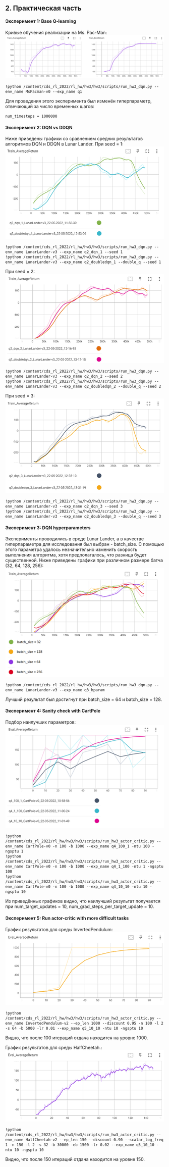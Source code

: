 ## 2. Практическая часть
#### Эксперимент 1: Base Q-learning
Кривые обучения реализации на Ms. Pac-Man:
![Experiment 1](pictures/experiment1.png)
```
!python /content/cds_rl_2022/rl_hw/hw3/hw3/scripts/run_hw3_dqn.py --env_name MsPacman-v0 --exp_name q1
```

Для проведения этого эксперимента был изменён гиперпараметр, отвечающий за число временных шагов:
```
num_timesteps = 1000000
```

#### Эксперимент 2: DQN vs DDQN
Ниже приведены графики со сравнением средних результатов алгоритмов DQN и DDQN в Lunar Lander.
При seed = 1:
![Experiment 2](pictures/experiment2_1.png)
```
!python /content/cds_rl_2022/rl_hw/hw3/hw3/scripts/run_hw3_dqn.py --env_name LunarLander-v3 --exp_name q2_dqn_1 --seed 1
!python /content/cds_rl_2022/rl_hw/hw3/hw3/scripts/run_hw3_dqn.py --env_name LunarLander-v3 --exp_name q2_doubledqn_1 --double_q --seed 1
```

При seed = 2:
![Experiment 2](pictures/experiment2_2.png)
```
!python /content/cds_rl_2022/rl_hw/hw3/hw3/scripts/run_hw3_dqn.py --env_name LunarLander-v3 --exp_name q2_dqn_2 --seed 2
!python /content/cds_rl_2022/rl_hw/hw3/hw3/scripts/run_hw3_dqn.py --env_name LunarLander-v3 --exp_name q2_doubledqn_2 --double_q --seed 2
```

При seed = 3:
![Experiment 2](pictures/experiment2_3.png)
```
!python /content/cds_rl_2022/rl_hw/hw3/hw3/scripts/run_hw3_dqn.py --env_name LunarLander-v3 --exp_name q2_dqn_3 --seed 3
!python /content/cds_rl_2022/rl_hw/hw3/hw3/scripts/run_hw3_dqn.py --env_name LunarLander-v3 --exp_name q2_doubledqn_3 --double_q --seed 3
```

#### Эксперимент 3: DQN hyperparameters
Эксперименты проводились в среде Lunar Lander, а в качестве гиперпараметра для исследования был выбран - batch_size.
С помощью этого параметра удалось незначительно изменить скорость выполнения алгоритма, хотя предполагалось, что разница будет существенной.
Ниже приведены графики при различном размере батча (32, 64, 128, 256):
![Experiment 3](pictures/experiment3.png)
```
!python /content/cds_rl_2022/rl_hw/hw3/hw3/scripts/run_hw3_dqn.py --env_name LunarLander-v3 --exp_name q3_hparam
```

Лучший результат был достигнут при batch_size = 64 и batch_size = 128.

#### Эксперимент 4: Sanity check with CartPole
Подбор наилучших параметров:
![Experiment 4](pictures/experiment4.png)
```
!python /content/cds_rl_2022/rl_hw/hw3/hw3/scripts/run_hw3_actor_critic.py --env_name CartPole-v0 -n 100 -b 1000 --exp_name q4_100_1 -ntu 100 -ngsptu 1
!python /content/cds_rl_2022/rl_hw/hw3/hw3/scripts/run_hw3_actor_critic.py --env_name CartPole-v0 -n 100 -b 1000 --exp_name q4_1_100 -ntu 1 -ngsptu 100
!python /content/cds_rl_2022/rl_hw/hw3/hw3/scripts/run_hw3_actor_critic.py --env_name CartPole-v0 -n 100 -b 1000 --exp_name q4_10_10 -ntu 10 -ngsptu 10
```

Из приведённых графиков видно, что наилучший результат получается при num_target_updates = 10, num_grad_steps_per_target_update = 10.

#### Эксперимент 5: Run actor-critic with more difficult tasks
График результатов для среды InvertedPendulum:
![Experiment 5](pictures/experiment5_1.png)
```
!python /content/cds_rl_2022/rl_hw/hw3/hw3/scripts/run_hw3_actor_critic.py --env_name InvertedPendulum-v2 --ep_len 1000 --discount 0.95 -n 100 -l 2 -s 64 -b 5000 -lr 0.01 --exp_name q5_10_10 -ntu 10 -ngsptu 10
```

Видно, что после 100 итераций отдача находится на уровне 1000.

График результатов для среды HalfCheetah.:
![Experiment 5](pictures/experiment5_2.png)
```
!python /content/cds_rl_2022/rl_hw/hw3/hw3/scripts/run_hw3_actor_critic.py --env_name HalfCheetah-v2 --ep_len 150 --discount 0.90 --scalar_log_freq 1 -n 150 -l 2 -s 32 -b 30000 -eb 1500 -lr 0.02 --exp_name q5_10_10 -ntu 10 -ngsptu 10
```

Видно, что после 150 итераций отдача находится на уровне 150.